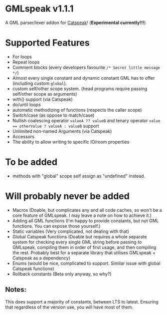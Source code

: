 # GMLspeak v1.1.1
 A GML parser/lexer addon for [Catspeak](https://github.com/katsaii/catspeak-lang)! (**Experimental currently!!!**)

# Supported Features
- For loops
- Repeat loops
- Comment blocks (every developers favourite `/* Secret little message */`)
- Almost every single constant and dynamic constant GML has to offer (including custom `global`).
- custom self/other scope system. (head programs require passing self/other scope as arguments)
- with() support (via Catspeak)
- do/until loops
- automatic methodizing of functions (respects the caller scope)
- Switch/case (as oppose to match/case)
- Nullish coalescing operator `valueA ?? valueB` and tenary operator `value == otherValue ? valueA : valueB` support
- Unlimited non-named Arguments (via Catspeak)
- Accessors
- The ability to allow writing to specific IO/room properties

# To be added
- methods with "global" scope self assign as "undefined" instead.
  
# Will probably never be added
- Macros (Doable, but complicates any and all code caches, so won't be a core feature of GMLspeak. I may leave a note on how to achieve it.)
- Adding all GML functions (I'm happy to provide constants, but not GML functions. You can expose those yourself.)
- Static variables (Very complicated, not dealing with that)
- Global Catspeak functions (Doable but requires a whole separate system for checking every single GML string before passing to GMLspeak, compiling them in order of first usage, and then compiling the rest. Probably best for a separate library that utilises GMLspeak + Catspeak as a dependency)
- Enums (would be nice, complicated to support. Similar issue with global Catspeak functions)
- Rollback constants (Beta only anyway, so why?)

## Notes:
This does support a majority of constants, between LTS to latest. Ensuring that regardless of the version use, you will have most of them.
